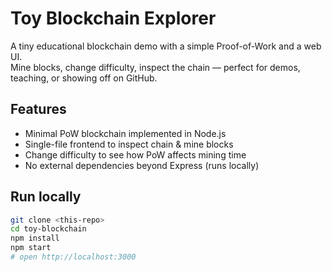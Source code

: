# Toy Blockchain Explorer

A tiny educational blockchain demo with a simple Proof-of-Work and a web UI.  
Mine blocks, change difficulty, inspect the chain — perfect for demos, teaching, or showing off on GitHub.

## Features
- Minimal PoW blockchain implemented in Node.js
- Single-file frontend to inspect chain & mine blocks
- Change difficulty to see how PoW affects mining time
- No external dependencies beyond Express (runs locally)

## Run locally
```bash
git clone <this-repo>
cd toy-blockchain
npm install
npm start
# open http://localhost:3000
